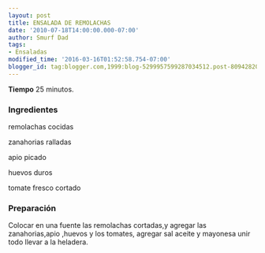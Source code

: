 ```yaml
---
layout: post
title: ENSALADA DE REMOLACHAS
date: '2010-07-18T14:00:00.000-07:00'
author: Smurf Dad
tags:
- Ensaladas
modified_time: '2016-03-16T01:52:58.754-07:00'
blogger_id: tag:blogger.com,1999:blog-5299957599287034512.post-8094282009270803938
---
```


<b>Tiempo</b> 25 minutos.

<h3>Ingredientes</h3>

remolachas cocidas

zanahorias ralladas

apio picado

huevos duros

tomate fresco cortado

<h3>Preparación</h3>

Colocar en una fuente las remolachas cortadas,y agregar las zanahorias,apio ,huevos y los tomates, agregar sal aceite y mayonesa unir todo llevar a la heladera.


